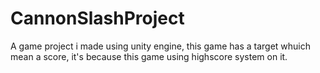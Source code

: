 # CannonSlashProject
A game project i made using unity engine, this game has a target whuich mean a score, it's because this game using highscore system on it.
